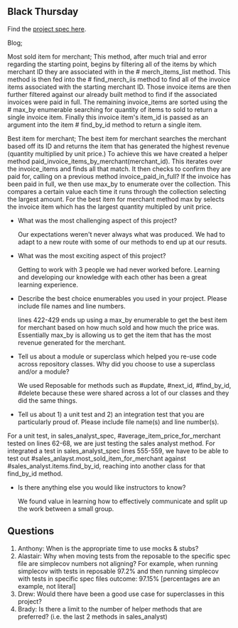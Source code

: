 ## Black Thursday

Find the [project spec here](http://backend.turing.io/module1/projects/black_thursday/).

Blog;

Most sold item for merchant; 
This method, after much trial and error regarding the starting point, begins by filtering all of the items by which merchant ID they are associated with in the # merch_items_list method. This method is then fed into the # find_merch_iis method to find all of the invoice items associated with the starting merchant ID. Those invoice items are then further filtered against our already built method to find if the associated invoices were paid in full. The remaining invoice_items are sorted using the # max_by enumerable searching for quantity of items to sold to return a single invoice item. Finally this invoice item's item_id is passed as an argument into the item # find_by_id method to return a single item. 

Best item for merchant;
The best item for merchant searches the merchant based off its ID and returns the item that has generated the highest revenue (quantity multiplied by unit price.) To achieve this we have created a helper method paid_invoice_items_by_merchant(merchant_id). This iterates over the invoice_items and finds all that match. It then checks to confirm they are paid for, calling on a previous method invoice_paid_in_full?
If the invoice has been paid in full, we then use max_by to enumerate over the collection. This compares a certain value each time it runs through the collection selecting the largest amount. For the best item for merchant method max by selects the invoice item which has the largest quantity multipled by unit price. 

* What was the most challenging aspect of this project?

  Our expectations weren't  never always what was produced. We had to adapt to a new route with some of our methods to end up at our resuts.

* What was the most exciting aspect of this project?

  Getting to work with 3 people we had never worked before. Learning and developing our knowledge with each other has been a great learning experience. 

* Describe the best choice enumerables you used in your project. Please include file names and line numbers.

  lines 422-429 ends up using a max_by enumerable to get the best item for merchant based on how much sold and how much the price was. Essentially max_by is allowing us to get the item that has the most revenue generated for the merchant.

* Tell us about a module or superclass which helped you re-use code across repository classes. Why did you choose to use a superclass and/or a module?

  We used Reposable for methods such as #update, #next_id, #find_by_id, #delete because these were shared across a lot of our classes and they did the same things.

* Tell us about 1) a unit test and 2) an integration test that you are particularly proud of. Please include file name(s) and line number(s).

For a unit test, in sales_analyst_spec, #average_item_price_for_merchant tested on lines 62-68, we are just testing the sales analyst method. For integrated a test in sales_analyst_spec lines 555-559, we have to be able to test out #sales_anlayst.most_sold_item_for_merchant against #sales_analyst.items.find_by_id, reaching into another class for that find_by_id method. 

* Is there anything else you would like instructors to know?

  We found value in learning how to effectively communicate and split up the work between a small group.

## Questions

1. Anthony: When is the appropriate time to use mocks & stubs?
1. Alastair: Why when moving tests from the reposable to the specific spec file are simplecov numbers not aligning? For example, when running simplecov with tests in reposable 97.2% and then running simplecov with tests in specific spec files outcome: 97.15% [percentages are an example, not literal]
1. Drew: Would there have been a good use case for superclasses in this project?
1. Brady: Is there a limit to the number of helper methods that are preferred? (i.e. the last 2 methods in sales_analyst)
